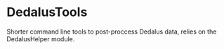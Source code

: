 # DedalusTools
Shorter command line tools to post-proccess Dedalus data, relies on the DedalusHelper module.
